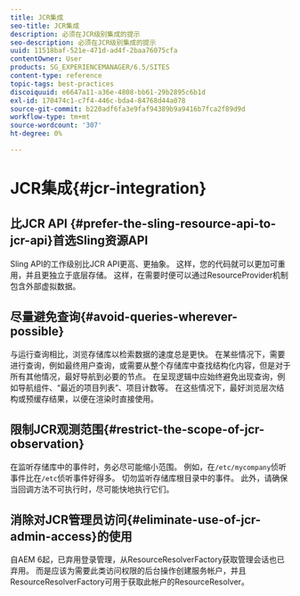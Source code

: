 ```yaml
---
title: JCR集成
seo-title: JCR集成
description: 必须在JCR级别集成的提示
seo-description: 必须在JCR级别集成的提示
uuid: 11518baf-521e-471d-ad4f-2baa76075cfa
contentOwner: User
products: SG_EXPERIENCEMANAGER/6.5/SITES
content-type: reference
topic-tags: best-practices
discoiquuid: e6647a11-a36e-4808-bb61-29b2895c6b1d
exl-id: 170474c1-c7f4-446c-bda4-84768d44a078
source-git-commit: b220adf6fa3e9faf94389b9a9416b7fca2f89d9d
workflow-type: tm+mt
source-wordcount: '307'
ht-degree: 0%

---
```


# JCR集成{#jcr-integration}

## 比JCR API {#prefer-the-sling-resource-api-to-jcr-api}首选Sling资源API

Sling API的工作级别比JCR API更高、更抽象。 这样，您的代码就可以更加可重用，并且更独立于底层存储。 这样，在需要时便可以通过ResourceProvider机制包含外部虚拟数据。

## 尽量避免查询{#avoid-queries-wherever-possible}

与运行查询相比，浏览存储库以检索数据的速度总是更快。 在某些情况下，需要进行查询，例如最终用户查询，或需要从整个存储库中查找结构化内容，但是对于所有其他情况，最好导航到必要的节点。 在呈现逻辑中应始终避免出现查询，例如导航组件、“最近的项目列表”、项目计数等。 在这些情况下，最好浏览层次结构或预缓存结果，以便在渲染时直接使用。

## 限制JCR观测范围{#restrict-the-scope-of-jcr-observation}

在监听存储库中的事件时，务必尽可能缩小范围。 例如，在`/etc/mycompany`侦听事件比在`/etc`侦听事件好得多。 切勿监听存储库根目录中的事件。 此外，请确保当回调方法不可执行时，尽可能快地执行它们。

## 消除对JCR管理员访问{#eliminate-use-of-jcr-admin-access}的使用

自AEM 6起，已弃用登录管理，从ResourceResolverFactory获取管理会话也已弃用。 而是应该为需要此类访问权限的后台操作创建服务帐户，并且ResourceResolverFactory可用于获取此帐户的ResourceResolver。
